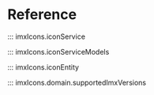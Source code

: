 # Reference

::: imxIcons.iconService


::: imxIcons.iconServiceModels


::: imxIcons.iconEntity


::: imxIcons.domain.supportedImxVersions
